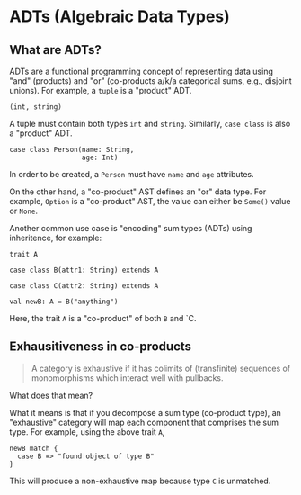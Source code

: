 # ADTs (Algebraic Data Types)

## What are ADTs? 

ADTs are a functional programming concept of representing data using "and" (products) and "or" (co-products a/k/a categorical
sums, e.g., disjoint unions). For example, a `tuple` is a "product" ADT.

```
(int, string)
```

A tuple must contain both types `int` and `string`. Similarly, `case class` is also a "product" ADT. 

```
case class Person(name: String,
                  age: Int)
```

In order to be created, a `Person` must have `name` and `age` attributes.

On the other hand, a "co-product" AST defines an "or" data type. For example, `Option` is a "co-product" AST, the value can either
be `Some()` value or `None`.

Another common use case is "encoding" sum types (ADTs) using inheritence, for example:

```
trait A

case class B(attr1: String) extends A

case class C(attr2: String) extends A

val newB: A = B("anything")
```

Here, the trait `A` is a "co-product" of both `B` and `C.

## Exhausitiveness in co-products

> A category is exhaustive if it has colimits of (transfinite) sequences of monomorphisms which 
interact well with pullbacks.

What does that mean? 

What it means is that if you decompose a sum type (co-product type), an "exhaustive" category will map each
component that comprises the sum type. For example, using the above trait `A`, 

```
newB match {
  case B => "found object of type B"
}
```

This will produce a non-exhaustive map because type `C` is unmatched.


